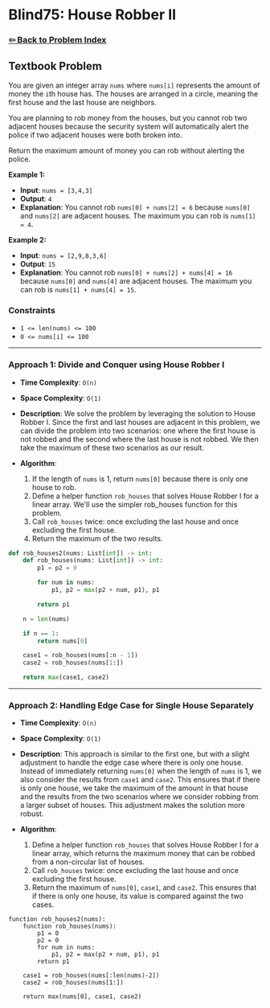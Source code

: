 # Blind75: House Robber II

### [⇦ Back to Problem Index](../../index.md)

## Textbook Problem

You are given an integer array `nums` where `nums[i]` represents the amount of money the `i`th house has. The houses are arranged in a circle, meaning the first house and the last house are neighbors.

You are planning to rob money from the houses, but you cannot rob two adjacent houses because the security system will automatically alert the police if two adjacent houses were both broken into.

Return the maximum amount of money you can rob without alerting the police.

**Example 1:**

-   **Input**: `nums = [3,4,3]`
-   **Output**: `4`
-   **Explanation**: You cannot rob `nums[0] + nums[2] = 6` because `nums[0]` and `nums[2]` are adjacent houses. The maximum you can rob is `nums[1] = 4`.

**Example 2:**

-   **Input**: `nums = [2,9,8,3,6]`
-   **Output**: `15`
-   **Explanation**: You cannot rob `nums[0] + nums[2] + nums[4] = 16` because `nums[0]` and `nums[4]` are adjacent houses. The maximum you can rob is `nums[1] + nums[4] = 15`.

### Constraints

-   `1 <= len(nums) <= 100`
-   `0 <= nums[i] <= 100`

---

### Approach 1: Divide and Conquer using House Robber I

-   **Time Complexity**: `O(n)`
-   **Space Complexity**: `O(1)`
-   **Description**: We solve the problem by leveraging the solution to House Robber I. Since the first and last houses are adjacent in this problem, we can divide the problem into two scenarios: one where the first house is not robbed and the second where the last house is not robbed. We then take the maximum of these two scenarios as our result.
-   **Algorithm**:

    1. If the length of `nums` is 1, return `nums[0]` because there is only one house to rob.
    2. Define a helper function `rob_houses` that solves House Robber I for a linear array. We'll use the simpler rob_houses function for this problem.
    3. Call `rob_houses` twice: once excluding the last house and once excluding the first house.
    4. Return the maximum of the two results.

```python
def rob_houses2(nums: List[int]) -> int:
    def rob_houses(nums: List[int]) -> int:
        p1 = p2 = 0

        for num in nums:
            p1, p2 = max(p2 + num, p1), p1

        return p1

    n = len(nums)

    if n == 1:
        return nums[0]

    case1 = rob_houses(nums[:n - 1])
    case2 = rob_houses(nums[1:])

    return max(case1, case2)
```

---

### Approach 2: Handling Edge Case for Single House Separately

-   **Time Complexity**: `O(n)`
-   **Space Complexity**: `O(1)`
-   **Description**: This approach is similar to the first one, but with a slight adjustment to handle the edge case where there is only one house. Instead of immediately returning `nums[0]` when the length of `nums` is 1, we also consider the results from `case1` and `case2`. This ensures that if there is only one house, we take the maximum of the amount in that house and the results from the two scenarios where we consider robbing from a larger subset of houses. This adjustment makes the solution more robust.
-   **Algorithm**:

    1. Define a helper function `rob_houses` that solves House Robber I for a linear array, which returns the maximum money that can be robbed from a non-circular list of houses.
    2. Call `rob_houses` twice: once excluding the last house and once excluding the first house.
    3. Return the maximum of `nums[0]`, `case1`, and `case2`. This ensures that if there is only one house, its value is compared against the two cases.

```pseudo
function rob_houses2(nums):
    function rob_houses(nums):
        p1 = 0
        p2 = 0
        for num in nums:
            p1, p2 = max(p2 + num, p1), p1
        return p1

    case1 = rob_houses(nums[:len(nums)-2])
    case2 = rob_houses(nums[1:])

    return max(nums[0], case1, case2)
```
